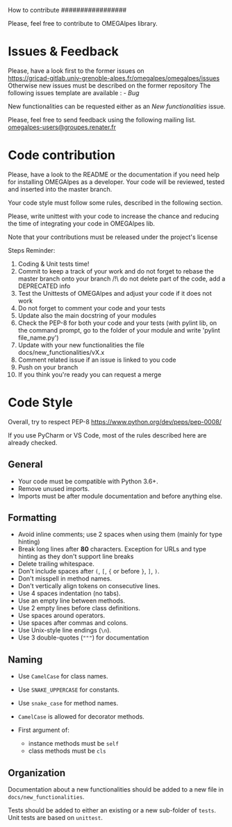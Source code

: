 How to contribute
#################

Please, feel free to contribute to OMEGAlpes library.

Issues & Feedback
=================
Please, have a look first to the former issues on  
    https://gricad-gitlab.univ-grenoble-alpes.fr/omegalpes/omegalpes/issues   
Otherwise new issues must be described on the former repository 
The following issues template are available :
    - *Bug*

New functionalities can be requested either as an *New functionalities* issue.

Please, feel free to send feedback using the following mailing list.
 omegalpes-users@groupes.renater.fr


Code contribution
=================

Please, have a look to the README or the documentation if you need help for
installing OMEGAlpes as a developer.
Your code will be reviewed, tested and inserted into the master branch.

Your code style must follow some rules, described in the following section.

Please, write unittest with your code to increase the chance and reducing the
time of integrating your code in OMEGAlpes lib.

Note that your contributions must be released under the project's license

Steps Reminder:
1. Coding & Unit tests time!
2. Commit to keep a track of your work and do not forget to rebase the master branch 
onto your branch
/!\ do not delete part of the code, add a DEPRECATED info
3. Test the Unittests of OMEGAlpes and adjust your code if it does not work
4. Do not forget to comment your code and your tests
5. Update also the main docstring of your modules
6. Check the PEP-8 for both your code and your tests
(with pylint lib, on the command prompt, go to the folder of your module
and write 'pylint file_name.py')
7. Update with your new functionalities the file docs/new_functionalities/vX.x
8. Comment related issue if an issue is linked to you code
9. Push on your branch
10. If you think you're ready you can request a merge


Code Style
==========

Overall, try to respect PEP-8 
<https://www.python.org/dev/peps/pep-0008/>

If you use PyCharm or VS Code, most of the rules described here are already
checked.

General
-------

* Your code must be compatible with Python 3.6+.
* Remove unused imports.
* Imports must be after module documentation and before anything else.

Formatting
----------

* Avoid inline comments; use 2 spaces when using them (mainly for type hinting)
* Break long lines after **80** characters. Exception for URLs and type hinting
  as they don't support line breaks
* Delete trailing whitespace.
* Don't include spaces after ``(``, ``[``, ``{`` or before ``}``, ``]``, ``)``.
* Don't misspell in method names.
* Don't vertically align tokens on consecutive lines.
* Use 4 spaces indentation (no tabs).
* Use an empty line between methods.
* Use 2 empty lines before class definitions.
* Use spaces around operators.
* Use spaces after commas and colons.
* Use Unix-style line endings (``\n``).
* Use 3 double-quotes (``"""``) for documentation

Naming
------

* Use ``CamelCase`` for class names.
* Use ``SNAKE_UPPERCASE`` for constants.
* Use ``snake_case`` for method names.
* ``CamelCase`` is allowed for decorator methods.
* First argument of:

  * instance methods must be ``self``
  * class methods must be ``cls``

Organization
------------

Documentation about a new functionalities should be added to a new file in
``docs/new_functionalities``.

Tests should be added to either an existing or a new sub-folder of ``tests``.
Unit tests are based on ``unittest``.
